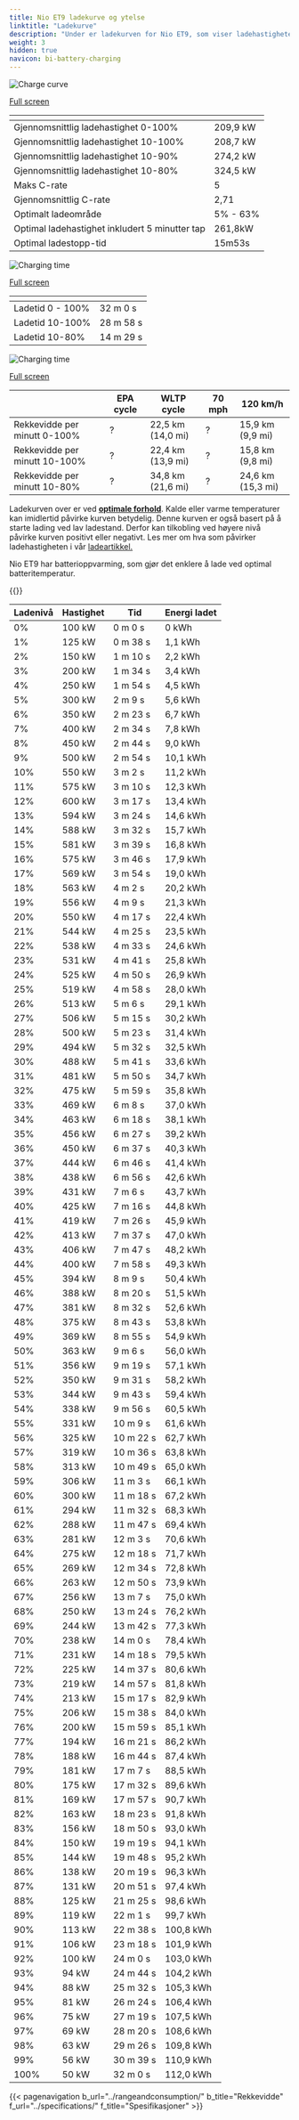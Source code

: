 ```yaml
---
title: Nio ET9 ladekurve og ytelse
linktitle: "Ladekurve"
description: "Under er ladekurven for Nio ET9, som viser ladehastigheten ved ulike batterinivåer. I tillegg gir grafer for rekkevidde og tid omfattende detaljer om ladeytelsen."
weight: 3
hidden: true
navicon: bi-battery-charging
---
```

<!-- markdownlint-disable MD033 -->
<!-- markdownlint-disable MD010 -->
<img src="/images/nb-NO/models/nio/et9/et9/chargingcurve.svg" alt="Charge curve" class="img-fluid">

[Full screen](/images/nb-NO/models/nio/et9/et9/chargingcurve.svg)


<div class="table-responsive">
<table class="table table-striped border">
	<thead>
		<tr>
			<th>
			</th>
			<th>
			</th>
		</tr>
	</thead>
	<tbody>
		<tr>
			<td>
				Gjennomsnittlig ladehastighet 0-100%
			</td>
			<td>
				209,9 kW
			</td>
		</tr>
		<tr>
			<td>
				Gjennomsnittlig ladehastighet 10-100%
			</td>
			<td>
				208,7 kW
			</td>
		</tr>
		<tr>
			<td>
				Gjennomsnittlig ladehastighet 10-90%
			</td>
			<td>
				274,2 kW
			</td>
		</tr>
		<tr>
			<td>
				Gjennomsnittlig ladehastighet 10-80%
			</td>
			<td>
				324,5 kW
			</td>
		</tr>
		<tr>
			<td>
				Maks C-rate
			</td>
			<td>
				5
			</td>
		</tr>
		<tr>
			<td>
				Gjennomsnittlig C-rate
			</td>
			<td>
				2,71
			</td>
		</tr>
		<tr>
			<td>
				Optimalt ladeområde
			</td>
			<td>
				5% - 63%
			</td>
		</tr>
		<tr>
			<td>
				Optimal ladehastighet inkludert 5 minutter tap
			</td>
			<td>
				261,8kW
			</td>
		</tr>
		<tr>
			<td>
				Optimal ladestopp-tid
			</td>
			<td>
				15m53s
			</td>
		</tr>
	</tbody>
</table>
</div>
<img src="/images/nb-NO/models/nio/et9/et9/chargingtime.svg" alt="Charging time" class="img-fluid">

[Full screen](/images/nb-NO/models/nio/et9/et9/chargingtime.svg)
<div class="table-responsive">
<table class="table table-striped border">
	<thead>
		<tr>
			<th>
			</th>
			<th>
			</th>
		</tr>
	</thead>
	<tbody>
		<tr>
			<td>
				Ladetid 0 - 100%
			</td>
			<td>
				 32 m 0 s
			</td>
		</tr>
		<tr>
			<td>
				Ladetid 10-100%
			</td>
			<td>
				 28 m 58 s
			</td>
		</tr>
		<tr>
			<td>
				Ladetid 10-80%
			</td>
			<td>
				 14 m 29 s
			</td>
		</tr>
	</tbody>
</table>
</div>
<img src="/images/nb-NO/models/nio/et9/et9/chargerangespeed.svg" alt="Charging time" class="img-fluid">

[Full screen](/images/nb-NO/models/nio/et9/et9/chargerangespeed.svg)
<div class="table-responsive">
<table class="table table-striped border">
	<thead>
		<tr>
			<th>
			</th>
			<th>
				EPA cycle
			</th>
			<th>
				WLTP cycle
			</th>
			<th>
				70 mph
			</th>
			<th>
				120 km/h
			</th>
		</tr>
	</thead>
	<tbody>
		<tr>
			<td>
				Rekkevidde per minutt 0-100%
			</td>
			<td>
				?
			</td>
			<td>
				22,5 km (14,0 mi)
			</td>
			<td>
				?
			</td>
			<td>
				15,9 km (9,9 mi)
			</td>
		</tr>
		<tr>
			<td>
				Rekkevidde per minutt 10-100%
			</td>
			<td>
				?
			</td>
			<td>
				22,4 km (13,9 mi)
			</td>
			<td>
				?
			</td>
			<td>
				15,8 km (9,8 mi)
			</td>
		</tr>
		<tr>
			<td>
				Rekkevidde per minutt 10-80%
			</td>
			<td>
				?
			</td>
			<td>
				34,8 km (21,6 mi)
			</td>
			<td>
				?
			</td>
			<td>
				24,6 km (15,3 mi)
			</td>
		</tr>
	</tbody>
</table>
</div>


Ladekurven over er ved **[optimale forhold](../../../../../technology/battery/charging/#temperature)**. Kalde eller varme temperaturer kan imidlertid påvirke kurven betydelig. Denne kurven er også basert på å starte lading ved lav ladestand. Derfor kan tilkobling ved høyere nivå påvirke kurven positivt eller negativt. Les mer om hva som påvirker ladehastigheten i vår [ladeartikkel.](../../../../../technology/battery/charging/)


Nio ET9 har batterioppvarming, som gjør det enklere å lade ved optimal batteritemperatur.


{{<evkxdisplayaddarticle />}}
<div class="table-responsive">
<table class="table table-striped border">
	<thead>
		<tr>
			<th>
				Ladenivå
			</th>
			<th>
				Hastighet
			</th>
			<th>
				Tid
			</th>
			<th>
				Energi ladet
			</th>
		</tr>
	</thead>
	<tbody>
		<tr>
			<td>
				0%
			</td>
			<td>
				100 kW
			</td>
			<td>
				 0 m 0 s
			</td>
			<td>
				0 kWh
			</td>
		</tr>
		<tr>
			<td>
				1%
			</td>
			<td>
				125 kW
			</td>
			<td>
				 0 m 38 s
			</td>
			<td>
				1,1 kWh
			</td>
		</tr>
		<tr>
			<td>
				2%
			</td>
			<td>
				150 kW
			</td>
			<td>
				 1 m 10 s
			</td>
			<td>
				2,2 kWh
			</td>
		</tr>
		<tr>
			<td>
				3%
			</td>
			<td>
				200 kW
			</td>
			<td>
				 1 m 34 s
			</td>
			<td>
				3,4 kWh
			</td>
		</tr>
		<tr>
			<td>
				4%
			</td>
			<td>
				250 kW
			</td>
			<td>
				 1 m 54 s
			</td>
			<td>
				4,5 kWh
			</td>
		</tr>
		<tr>
			<td>
				5%
			</td>
			<td>
				300 kW
			</td>
			<td>
				 2 m 9 s
			</td>
			<td>
				5,6 kWh
			</td>
		</tr>
		<tr>
			<td>
				6%
			</td>
			<td>
				350 kW
			</td>
			<td>
				 2 m 23 s
			</td>
			<td>
				6,7 kWh
			</td>
		</tr>
		<tr>
			<td>
				7%
			</td>
			<td>
				400 kW
			</td>
			<td>
				 2 m 34 s
			</td>
			<td>
				7,8 kWh
			</td>
		</tr>
		<tr>
			<td>
				8%
			</td>
			<td>
				450 kW
			</td>
			<td>
				 2 m 44 s
			</td>
			<td>
				9,0 kWh
			</td>
		</tr>
		<tr>
			<td>
				9%
			</td>
			<td>
				500 kW
			</td>
			<td>
				 2 m 54 s
			</td>
			<td>
				10,1 kWh
			</td>
		</tr>
		<tr>
			<td>
				10%
			</td>
			<td>
				550 kW
			</td>
			<td>
				 3 m 2 s
			</td>
			<td>
				11,2 kWh
			</td>
		</tr>
		<tr>
			<td>
				11%
			</td>
			<td>
				575 kW
			</td>
			<td>
				 3 m 10 s
			</td>
			<td>
				12,3 kWh
			</td>
		</tr>
		<tr>
			<td>
				12%
			</td>
			<td>
				600 kW
			</td>
			<td>
				 3 m 17 s
			</td>
			<td>
				13,4 kWh
			</td>
		</tr>
		<tr>
			<td>
				13%
			</td>
			<td>
				594 kW
			</td>
			<td>
				 3 m 24 s
			</td>
			<td>
				14,6 kWh
			</td>
		</tr>
		<tr>
			<td>
				14%
			</td>
			<td>
				588 kW
			</td>
			<td>
				 3 m 32 s
			</td>
			<td>
				15,7 kWh
			</td>
		</tr>
		<tr>
			<td>
				15%
			</td>
			<td>
				581 kW
			</td>
			<td>
				 3 m 39 s
			</td>
			<td>
				16,8 kWh
			</td>
		</tr>
		<tr>
			<td>
				16%
			</td>
			<td>
				575 kW
			</td>
			<td>
				 3 m 46 s
			</td>
			<td>
				17,9 kWh
			</td>
		</tr>
		<tr>
			<td>
				17%
			</td>
			<td>
				569 kW
			</td>
			<td>
				 3 m 54 s
			</td>
			<td>
				19,0 kWh
			</td>
		</tr>
		<tr>
			<td>
				18%
			</td>
			<td>
				563 kW
			</td>
			<td>
				 4 m 2 s
			</td>
			<td>
				20,2 kWh
			</td>
		</tr>
		<tr>
			<td>
				19%
			</td>
			<td>
				556 kW
			</td>
			<td>
				 4 m 9 s
			</td>
			<td>
				21,3 kWh
			</td>
		</tr>
		<tr>
			<td>
				20%
			</td>
			<td>
				550 kW
			</td>
			<td>
				 4 m 17 s
			</td>
			<td>
				22,4 kWh
			</td>
		</tr>
		<tr>
			<td>
				21%
			</td>
			<td>
				544 kW
			</td>
			<td>
				 4 m 25 s
			</td>
			<td>
				23,5 kWh
			</td>
		</tr>
		<tr>
			<td>
				22%
			</td>
			<td>
				538 kW
			</td>
			<td>
				 4 m 33 s
			</td>
			<td>
				24,6 kWh
			</td>
		</tr>
		<tr>
			<td>
				23%
			</td>
			<td>
				531 kW
			</td>
			<td>
				 4 m 41 s
			</td>
			<td>
				25,8 kWh
			</td>
		</tr>
		<tr>
			<td>
				24%
			</td>
			<td>
				525 kW
			</td>
			<td>
				 4 m 50 s
			</td>
			<td>
				26,9 kWh
			</td>
		</tr>
		<tr>
			<td>
				25%
			</td>
			<td>
				519 kW
			</td>
			<td>
				 4 m 58 s
			</td>
			<td>
				28,0 kWh
			</td>
		</tr>
		<tr>
			<td>
				26%
			</td>
			<td>
				513 kW
			</td>
			<td>
				 5 m 6 s
			</td>
			<td>
				29,1 kWh
			</td>
		</tr>
		<tr>
			<td>
				27%
			</td>
			<td>
				506 kW
			</td>
			<td>
				 5 m 15 s
			</td>
			<td>
				30,2 kWh
			</td>
		</tr>
		<tr>
			<td>
				28%
			</td>
			<td>
				500 kW
			</td>
			<td>
				 5 m 23 s
			</td>
			<td>
				31,4 kWh
			</td>
		</tr>
		<tr>
			<td>
				29%
			</td>
			<td>
				494 kW
			</td>
			<td>
				 5 m 32 s
			</td>
			<td>
				32,5 kWh
			</td>
		</tr>
		<tr>
			<td>
				30%
			</td>
			<td>
				488 kW
			</td>
			<td>
				 5 m 41 s
			</td>
			<td>
				33,6 kWh
			</td>
		</tr>
		<tr>
			<td>
				31%
			</td>
			<td>
				481 kW
			</td>
			<td>
				 5 m 50 s
			</td>
			<td>
				34,7 kWh
			</td>
		</tr>
		<tr>
			<td>
				32%
			</td>
			<td>
				475 kW
			</td>
			<td>
				 5 m 59 s
			</td>
			<td>
				35,8 kWh
			</td>
		</tr>
		<tr>
			<td>
				33%
			</td>
			<td>
				469 kW
			</td>
			<td>
				 6 m 8 s
			</td>
			<td>
				37,0 kWh
			</td>
		</tr>
		<tr>
			<td>
				34%
			</td>
			<td>
				463 kW
			</td>
			<td>
				 6 m 18 s
			</td>
			<td>
				38,1 kWh
			</td>
		</tr>
		<tr>
			<td>
				35%
			</td>
			<td>
				456 kW
			</td>
			<td>
				 6 m 27 s
			</td>
			<td>
				39,2 kWh
			</td>
		</tr>
		<tr>
			<td>
				36%
			</td>
			<td>
				450 kW
			</td>
			<td>
				 6 m 37 s
			</td>
			<td>
				40,3 kWh
			</td>
		</tr>
		<tr>
			<td>
				37%
			</td>
			<td>
				444 kW
			</td>
			<td>
				 6 m 46 s
			</td>
			<td>
				41,4 kWh
			</td>
		</tr>
		<tr>
			<td>
				38%
			</td>
			<td>
				438 kW
			</td>
			<td>
				 6 m 56 s
			</td>
			<td>
				42,6 kWh
			</td>
		</tr>
		<tr>
			<td>
				39%
			</td>
			<td>
				431 kW
			</td>
			<td>
				 7 m 6 s
			</td>
			<td>
				43,7 kWh
			</td>
		</tr>
		<tr>
			<td>
				40%
			</td>
			<td>
				425 kW
			</td>
			<td>
				 7 m 16 s
			</td>
			<td>
				44,8 kWh
			</td>
		</tr>
		<tr>
			<td>
				41%
			</td>
			<td>
				419 kW
			</td>
			<td>
				 7 m 26 s
			</td>
			<td>
				45,9 kWh
			</td>
		</tr>
		<tr>
			<td>
				42%
			</td>
			<td>
				413 kW
			</td>
			<td>
				 7 m 37 s
			</td>
			<td>
				47,0 kWh
			</td>
		</tr>
		<tr>
			<td>
				43%
			</td>
			<td>
				406 kW
			</td>
			<td>
				 7 m 47 s
			</td>
			<td>
				48,2 kWh
			</td>
		</tr>
		<tr>
			<td>
				44%
			</td>
			<td>
				400 kW
			</td>
			<td>
				 7 m 58 s
			</td>
			<td>
				49,3 kWh
			</td>
		</tr>
		<tr>
			<td>
				45%
			</td>
			<td>
				394 kW
			</td>
			<td>
				 8 m 9 s
			</td>
			<td>
				50,4 kWh
			</td>
		</tr>
		<tr>
			<td>
				46%
			</td>
			<td>
				388 kW
			</td>
			<td>
				 8 m 20 s
			</td>
			<td>
				51,5 kWh
			</td>
		</tr>
		<tr>
			<td>
				47%
			</td>
			<td>
				381 kW
			</td>
			<td>
				 8 m 32 s
			</td>
			<td>
				52,6 kWh
			</td>
		</tr>
		<tr>
			<td>
				48%
			</td>
			<td>
				375 kW
			</td>
			<td>
				 8 m 43 s
			</td>
			<td>
				53,8 kWh
			</td>
		</tr>
		<tr>
			<td>
				49%
			</td>
			<td>
				369 kW
			</td>
			<td>
				 8 m 55 s
			</td>
			<td>
				54,9 kWh
			</td>
		</tr>
		<tr>
			<td>
				50%
			</td>
			<td>
				363 kW
			</td>
			<td>
				 9 m 6 s
			</td>
			<td>
				56,0 kWh
			</td>
		</tr>
		<tr>
			<td>
				51%
			</td>
			<td>
				356 kW
			</td>
			<td>
				 9 m 19 s
			</td>
			<td>
				57,1 kWh
			</td>
		</tr>
		<tr>
			<td>
				52%
			</td>
			<td>
				350 kW
			</td>
			<td>
				 9 m 31 s
			</td>
			<td>
				58,2 kWh
			</td>
		</tr>
		<tr>
			<td>
				53%
			</td>
			<td>
				344 kW
			</td>
			<td>
				 9 m 43 s
			</td>
			<td>
				59,4 kWh
			</td>
		</tr>
		<tr>
			<td>
				54%
			</td>
			<td>
				338 kW
			</td>
			<td>
				 9 m 56 s
			</td>
			<td>
				60,5 kWh
			</td>
		</tr>
		<tr>
			<td>
				55%
			</td>
			<td>
				331 kW
			</td>
			<td>
				 10 m 9 s
			</td>
			<td>
				61,6 kWh
			</td>
		</tr>
		<tr>
			<td>
				56%
			</td>
			<td>
				325 kW
			</td>
			<td>
				 10 m 22 s
			</td>
			<td>
				62,7 kWh
			</td>
		</tr>
		<tr>
			<td>
				57%
			</td>
			<td>
				319 kW
			</td>
			<td>
				 10 m 36 s
			</td>
			<td>
				63,8 kWh
			</td>
		</tr>
		<tr>
			<td>
				58%
			</td>
			<td>
				313 kW
			</td>
			<td>
				 10 m 49 s
			</td>
			<td>
				65,0 kWh
			</td>
		</tr>
		<tr>
			<td>
				59%
			</td>
			<td>
				306 kW
			</td>
			<td>
				 11 m 3 s
			</td>
			<td>
				66,1 kWh
			</td>
		</tr>
		<tr>
			<td>
				60%
			</td>
			<td>
				300 kW
			</td>
			<td>
				 11 m 18 s
			</td>
			<td>
				67,2 kWh
			</td>
		</tr>
		<tr>
			<td>
				61%
			</td>
			<td>
				294 kW
			</td>
			<td>
				 11 m 32 s
			</td>
			<td>
				68,3 kWh
			</td>
		</tr>
		<tr>
			<td>
				62%
			</td>
			<td>
				288 kW
			</td>
			<td>
				 11 m 47 s
			</td>
			<td>
				69,4 kWh
			</td>
		</tr>
		<tr>
			<td>
				63%
			</td>
			<td>
				281 kW
			</td>
			<td>
				 12 m 3 s
			</td>
			<td>
				70,6 kWh
			</td>
		</tr>
		<tr>
			<td>
				64%
			</td>
			<td>
				275 kW
			</td>
			<td>
				 12 m 18 s
			</td>
			<td>
				71,7 kWh
			</td>
		</tr>
		<tr>
			<td>
				65%
			</td>
			<td>
				269 kW
			</td>
			<td>
				 12 m 34 s
			</td>
			<td>
				72,8 kWh
			</td>
		</tr>
		<tr>
			<td>
				66%
			</td>
			<td>
				263 kW
			</td>
			<td>
				 12 m 50 s
			</td>
			<td>
				73,9 kWh
			</td>
		</tr>
		<tr>
			<td>
				67%
			</td>
			<td>
				256 kW
			</td>
			<td>
				 13 m 7 s
			</td>
			<td>
				75,0 kWh
			</td>
		</tr>
		<tr>
			<td>
				68%
			</td>
			<td>
				250 kW
			</td>
			<td>
				 13 m 24 s
			</td>
			<td>
				76,2 kWh
			</td>
		</tr>
		<tr>
			<td>
				69%
			</td>
			<td>
				244 kW
			</td>
			<td>
				 13 m 42 s
			</td>
			<td>
				77,3 kWh
			</td>
		</tr>
		<tr>
			<td>
				70%
			</td>
			<td>
				238 kW
			</td>
			<td>
				 14 m 0 s
			</td>
			<td>
				78,4 kWh
			</td>
		</tr>
		<tr>
			<td>
				71%
			</td>
			<td>
				231 kW
			</td>
			<td>
				 14 m 18 s
			</td>
			<td>
				79,5 kWh
			</td>
		</tr>
		<tr>
			<td>
				72%
			</td>
			<td>
				225 kW
			</td>
			<td>
				 14 m 37 s
			</td>
			<td>
				80,6 kWh
			</td>
		</tr>
		<tr>
			<td>
				73%
			</td>
			<td>
				219 kW
			</td>
			<td>
				 14 m 57 s
			</td>
			<td>
				81,8 kWh
			</td>
		</tr>
		<tr>
			<td>
				74%
			</td>
			<td>
				213 kW
			</td>
			<td>
				 15 m 17 s
			</td>
			<td>
				82,9 kWh
			</td>
		</tr>
		<tr>
			<td>
				75%
			</td>
			<td>
				206 kW
			</td>
			<td>
				 15 m 38 s
			</td>
			<td>
				84,0 kWh
			</td>
		</tr>
		<tr>
			<td>
				76%
			</td>
			<td>
				200 kW
			</td>
			<td>
				 15 m 59 s
			</td>
			<td>
				85,1 kWh
			</td>
		</tr>
		<tr>
			<td>
				77%
			</td>
			<td>
				194 kW
			</td>
			<td>
				 16 m 21 s
			</td>
			<td>
				86,2 kWh
			</td>
		</tr>
		<tr>
			<td>
				78%
			</td>
			<td>
				188 kW
			</td>
			<td>
				 16 m 44 s
			</td>
			<td>
				87,4 kWh
			</td>
		</tr>
		<tr>
			<td>
				79%
			</td>
			<td>
				181 kW
			</td>
			<td>
				 17 m 7 s
			</td>
			<td>
				88,5 kWh
			</td>
		</tr>
		<tr>
			<td>
				80%
			</td>
			<td>
				175 kW
			</td>
			<td>
				 17 m 32 s
			</td>
			<td>
				89,6 kWh
			</td>
		</tr>
		<tr>
			<td>
				81%
			</td>
			<td>
				169 kW
			</td>
			<td>
				 17 m 57 s
			</td>
			<td>
				90,7 kWh
			</td>
		</tr>
		<tr>
			<td>
				82%
			</td>
			<td>
				163 kW
			</td>
			<td>
				 18 m 23 s
			</td>
			<td>
				91,8 kWh
			</td>
		</tr>
		<tr>
			<td>
				83%
			</td>
			<td>
				156 kW
			</td>
			<td>
				 18 m 50 s
			</td>
			<td>
				93,0 kWh
			</td>
		</tr>
		<tr>
			<td>
				84%
			</td>
			<td>
				150 kW
			</td>
			<td>
				 19 m 19 s
			</td>
			<td>
				94,1 kWh
			</td>
		</tr>
		<tr>
			<td>
				85%
			</td>
			<td>
				144 kW
			</td>
			<td>
				 19 m 48 s
			</td>
			<td>
				95,2 kWh
			</td>
		</tr>
		<tr>
			<td>
				86%
			</td>
			<td>
				138 kW
			</td>
			<td>
				 20 m 19 s
			</td>
			<td>
				96,3 kWh
			</td>
		</tr>
		<tr>
			<td>
				87%
			</td>
			<td>
				131 kW
			</td>
			<td>
				 20 m 51 s
			</td>
			<td>
				97,4 kWh
			</td>
		</tr>
		<tr>
			<td>
				88%
			</td>
			<td>
				125 kW
			</td>
			<td>
				 21 m 25 s
			</td>
			<td>
				98,6 kWh
			</td>
		</tr>
		<tr>
			<td>
				89%
			</td>
			<td>
				119 kW
			</td>
			<td>
				 22 m 1 s
			</td>
			<td>
				99,7 kWh
			</td>
		</tr>
		<tr>
			<td>
				90%
			</td>
			<td>
				113 kW
			</td>
			<td>
				 22 m 38 s
			</td>
			<td>
				100,8 kWh
			</td>
		</tr>
		<tr>
			<td>
				91%
			</td>
			<td>
				106 kW
			</td>
			<td>
				 23 m 18 s
			</td>
			<td>
				101,9 kWh
			</td>
		</tr>
		<tr>
			<td>
				92%
			</td>
			<td>
				100 kW
			</td>
			<td>
				 24 m 0 s
			</td>
			<td>
				103,0 kWh
			</td>
		</tr>
		<tr>
			<td>
				93%
			</td>
			<td>
				94 kW
			</td>
			<td>
				 24 m 44 s
			</td>
			<td>
				104,2 kWh
			</td>
		</tr>
		<tr>
			<td>
				94%
			</td>
			<td>
				88 kW
			</td>
			<td>
				 25 m 32 s
			</td>
			<td>
				105,3 kWh
			</td>
		</tr>
		<tr>
			<td>
				95%
			</td>
			<td>
				81 kW
			</td>
			<td>
				 26 m 24 s
			</td>
			<td>
				106,4 kWh
			</td>
		</tr>
		<tr>
			<td>
				96%
			</td>
			<td>
				75 kW
			</td>
			<td>
				 27 m 19 s
			</td>
			<td>
				107,5 kWh
			</td>
		</tr>
		<tr>
			<td>
				97%
			</td>
			<td>
				69 kW
			</td>
			<td>
				 28 m 20 s
			</td>
			<td>
				108,6 kWh
			</td>
		</tr>
		<tr>
			<td>
				98%
			</td>
			<td>
				63 kW
			</td>
			<td>
				 29 m 26 s
			</td>
			<td>
				109,8 kWh
			</td>
		</tr>
		<tr>
			<td>
				99%
			</td>
			<td>
				56 kW
			</td>
			<td>
				 30 m 39 s
			</td>
			<td>
				110,9 kWh
			</td>
		</tr>
		<tr>
			<td>
				100%
			</td>
			<td>
				50 kW
			</td>
			<td>
				 32 m 0 s
			</td>
			<td>
				112,0 kWh
			</td>
		</tr>
	</tbody>
</table>
</div>


{{< pagenavigation b_url="../rangeandconsumption/" b_title="Rekkevidde" f_url="../specifications/" f_title="Spesifikasjoner" >}}
